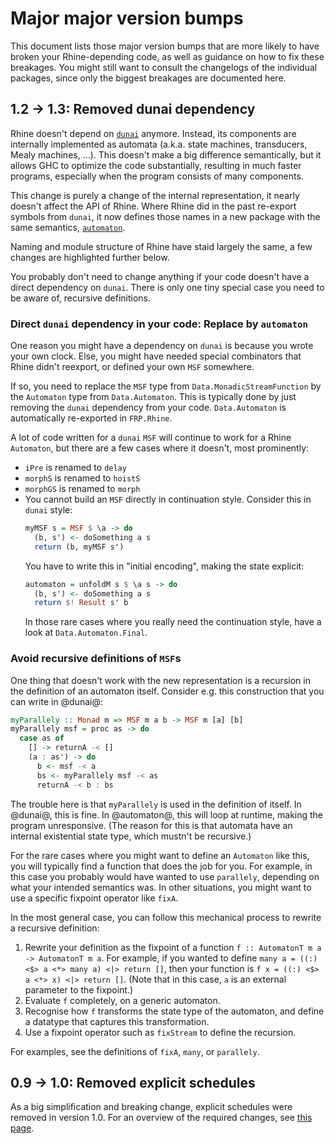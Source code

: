 # Major major version bumps

This document lists those major version bumps that are more likely to have broken your Rhine-depending code,
as well as guidance on how to fix these breakages.
You might still want to consult the changelogs of the individual packages, since only the biggest breakages are documented here.

## 1.2 -> 1.3: Removed dunai dependency

Rhine doesn't depend on [`dunai`](https://hackage.haskell.org/package/dunai) anymore.
Instead, its components are internally implemented as automata (a.k.a. state machines, transducers, Mealy machines, ...).
This doesn't make a big difference semantically, but it allows GHC to optimize the code substantially,
resulting in much faster programs, especially when the program consists of many components.

This change is purely a change of the internal representation, it nearly doesn't affect the API of Rhine.
Where Rhine did in the past re-export symbols from `dunai`,
it now defines those names in a new package with the same semantics, [`automaton`](https://hackage.haskell.org/package/automaton).

Naming and module structure of Rhine have staid largely the same,
a few changes are highlighted further below.

You probably don't need to change anything if your code doesn't have a direct dependency on `dunai`.
There is only one tiny special case you need to be aware of, recursive definitions.

### Direct `dunai` dependency in your code: Replace by `automaton`

One reason you might have a dependency on `dunai` is because you wrote your own clock.
Else, you might have needed special combinators that Rhine didn't reexport, or defined your own `MSF` somewhere.

If so, you need to replace the `MSF` type from `Data.MonadicStreamFunction` by the `Automaton` type from `Data.Automaton`.
This is typically done by just removing the `dunai` dependency from your code.
`Data.Automaton` is automatically re-exported in `FRP.Rhine`.

A lot of code written for a `dunai` `MSF` will continue to work for a Rhine `Automaton`,
but there are a few cases where it doesn't, most prominently:

* `iPre` is renamed to `delay`
* `morphS` is renamed to `hoistS`
* `morphGS` is renamed to `morph`
* You cannot build an `MSF` directly in continuation style. Consider this in `dunai` style:
  ```haskell
  myMSF s = MSF $ \a -> do
    (b, s') <- doSomething a s
    return (b, myMSF s')
  ```
  You have to write this in "initial encoding", making the state explicit:
  ```haskell
  automaton = unfoldM s $ \a s -> do
    (b, s') <- doSomething a s
    return $! Result s' b
  ```
  In those rare cases where you really need the continuation style, have a look at `Data.Automaton.Final`.

### Avoid recursive definitions of `MSF`s

One thing that doesn't work with the new representation is a recursion in the definition of an automaton itself.
Consider e.g. this construction that you can write in @dunai@:

```haskell
myParallely :: Monad m => MSF m a b -> MSF m [a] [b]
myParallely msf = proc as -> do
  case as of
    [] -> returnA -< []
    (a : as') -> do
      b <- msf -< a
      bs <- myParallely msf -< as
      returnA -< b : bs
```
The trouble here is that `myParallely` is used in the definition of itself.
In @dunai@, this is fine.
In @automaton@, this will loop at runtime, making the program unresponsive.
(The reason for this is that automata have an internal existential state type, which mustn't be recursive.)

For the rare cases where you might want to define an `Automaton` like this,
you will typically find a function that does the job for you.
For example, in this case you probably would have wanted to use `parallely`,
depending on what your intended semantics was.
In other situations, you might want to use a specific fixpoint operator like `fixA`.

In the most general case, you can follow this mechanical process to rewrite a recursive definition:

1. Rewrite your definition as the fixpoint of a function `f :: AutomatonT m a -> AutomatonT m a`.
   For example, if you wanted to define `many a = ((:) <$> a <*> many a) <|> return []`,
   then your function is `f x = ((:) <$> a <*> x) <|> return []`.
   (Note that in this case, `a` is an external parameter to the fixpoint.)
2. Evaluate `f` completely, on a generic automaton.
3. Recognise how `f` transforms the state type of the automaton, and define a datatype that captures this transformation.
4. Use a fixpoint operator such as `fixStream` to define the recursion.

For examples, see the definitions of `fixA`, `many`, or `parallely`.

## 0.9 -> 1.0: Removed explicit schedules

As a big simplification and breaking change,
explicit schedules were removed in version 1.0.
For an overview of the required changes, see [this page](/version1.md).
